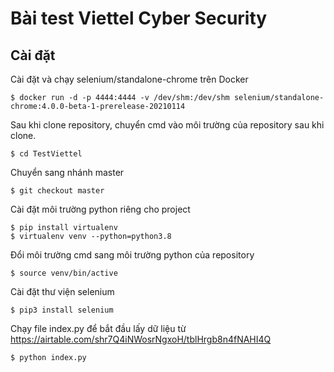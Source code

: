# Bài test Viettel Cyber Security
## Cài đặt 

Cài đặt và chạy selenium/standalone-chrome trên Docker
```
$ docker run -d -p 4444:4444 -v /dev/shm:/dev/shm selenium/standalone-chrome:4.0.0-beta-1-prerelease-20210114
```


Sau khi clone repository, chuyển cmd vào môi trường của repository sau khi clone.
```
$ cd TestViettel
```
Chuyển sang nhánh master
```
$ git checkout master
```

Cài đặt môi trường python riêng cho project
```
$ pip install virtualenv
$ virtualenv venv --python=python3.8
```
Đổi môi trường cmd sang môi trường python của repository
```
$ source venv/bin/active
```

Cài đặt thư viện selenium
```
$ pip3 install selenium
```

Chạy file index.py để bắt đầu lấy dữ liệu từ https://airtable.com/shr7Q4iNWosrNgxoH/tblHrgb8n4fNAHI4Q
```
$ python index.py
```
